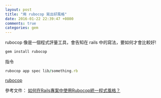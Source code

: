 ```yaml
---
layout: post
title: "用 rubocop 寫出好風格"
date: 2016-01-22 22:39:47 +0800
comments: true
categories: gem
---
```


rubocop 像是一個程式評量工具，會告知在 rails 中的寫法，要如何才會比較好!

<!-- more -->

```ruby
gem install rubocop
```

指令

```ruby
rubocop app spec lib/something.rb
```

[rubocop](https://github.com/bbatsov/rubocop)  

參考文件：
[如何在Rails專案中使用Rubocop統一程式風格？](https://blog.alphacamp.co/2015/12/24/how-to-use-rubocop-in-rails-project/)